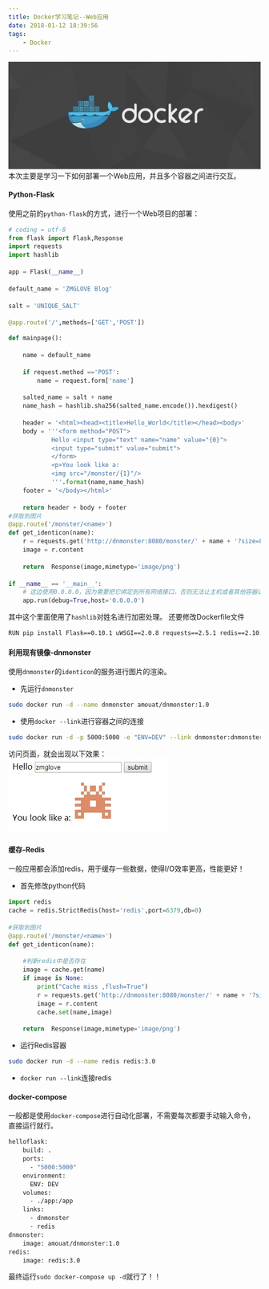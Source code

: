 ```yaml
---
title: Docker学习笔记--Web应用
date: 2018-01-12 18:39:56
tags:
    - Docker
---
```

!["Docker"](/images/docker.jpg)
本次主要是学习一下如何部署一个Web应用，并且多个容器之间进行交互。

#### Python-Flask
使用之前的`python-flask`的方式，进行一个Web项目的部署：
```python
# coding = utf-8
from flask import Flask,Response
import requests
import hashlib

app = Flask(__name__)

default_name = 'ZMGLOVE Blog'

salt = 'UNIQUE_SALT'

@app.route('/',methods=['GET','POST'])
```
<!--more-->
```python
def mainpage():
    
    name = default_name

    if request.method =='POST':
        name = request.form['name']
    
    salted_name = salt + name
    name_hash = hashlib.sha256(salted_name.encode()).hexdigest()

    header = '<html><head><title>Hello_World</title></head><body>'
    body = '''<form method="POST">
            Hello <input type="text" name="name" value="{0}">
            <input type="submit" value="submit">
            </form>
            <p>You look like a:
            <img src="/monster/{1}"/>
            '''.format(name,name_hash)
    footer = '</body></html>'

    return header + body + footer
#获取到图片
@app.route('/monster/<name>')
def get_identicon(name):
    r = requests.get('http://dnmonster:8080/monster/' + name + '?size=80')
    image = r.content
    
    return  Response(image,mimetype='image/png')

if __name__ == '__main__':
    # 这边使用0.0.0.0，因为需要把它绑定到所有网络接口，否则无法让主机或者其他容器访问到
    app.run(debug=True,host='0.0.0.0')
```

其中这个里面使用了`hashlib`对姓名进行加密处理。
还要修改Dockerfile文件
```bash
RUN pip install Flask==0.10.1 uWSGI==2.0.8 requests==2.5.1 redis==2.10.3
```

#### 利用现有镜像-dnmonster
使用`dnmonster`的`identicon`的服务进行图片的渲染。

* 先运行`dnmonster`
```bash
sudo docker run -d --name dnmonster amouat/dnmonster:1.0
```
* 使用`docker --link`进行容器之间的连接
```bash
sudo docker run -d -p 5000:5000 -e "ENV=DEV" --link dnmonster:dnmonster helloflask
```
访问页面，就会出现以下效果：
!["Docker_5"](/images/docker_5.jpg)

#### 缓存-Redis
一般应用都会添加redis，用于缓存一些数据，使得I/O效率更高，性能更好！

* 首先修改python代码
```python
import redis
cache = redis.StrictRedis(host='redis',port=6379,db=0)

#获取到图片
@app.route('/monster/<name>')
def get_identicon(name):

    #判断redis中是否存在
    image = cache.get(name)
    if image is None:
        print("Cache miss ,flush=True")
        r = requests.get('http://dnmonster:8080/monster/' + name + '?size=80')
        image = r.content
        cache.set(name,image)
    
    return  Response(image,mimetype='image/png')
```

* 运行Redis容器
```bash
sudo docker run -d --name redis redis:3.0
```

* `docker run --link`连接redis

#### docker-compose
一般都是使用`docker-compose`进行自动化部署，不需要每次都要手动输入命令，直接运行就行。
```bash
helloflask:
    build: .
    ports:
      - "5000:5000"
    environment:
      ENV: DEV
    volumes:
      - ./app:/app
    links:
      - dnmonster
      - redis
dnmonster:
    image: amouat/dnmonster:1.0
redis:
    image: redis:3.0
```
最终运行`sudo docker-compose up -d`就行了！！
